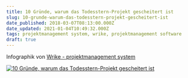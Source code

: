 ```yaml
---
title: 10 Gründe, warum das Todesstern-Projekt gescheitert ist
slug: 10-grunde-warum-das-todesstern-projekt-gescheitert-ist
date_published: 2018-03-07T08:13:00.000Z
date_updated: 2021-01-04T10:49:32.000Z
tags: projektmanagement system, wrike, projektmanagement software
draft: true
---
```


Infographik von [Wrike - projektmanagement system](https://www.wrike.com/de/)

[![10 Gründe, warum das Todesstern-Projekt gescheitert ist](https://d3tvpxjako9ywy.cloudfront.net/blog/wp-content/uploads/2016/12/Death-Star_DE.jpg)](https://www.wrike.com/de/blog/10-gruende-warum-das-todesstern-projekt-gescheitert-ist-infografik/)
